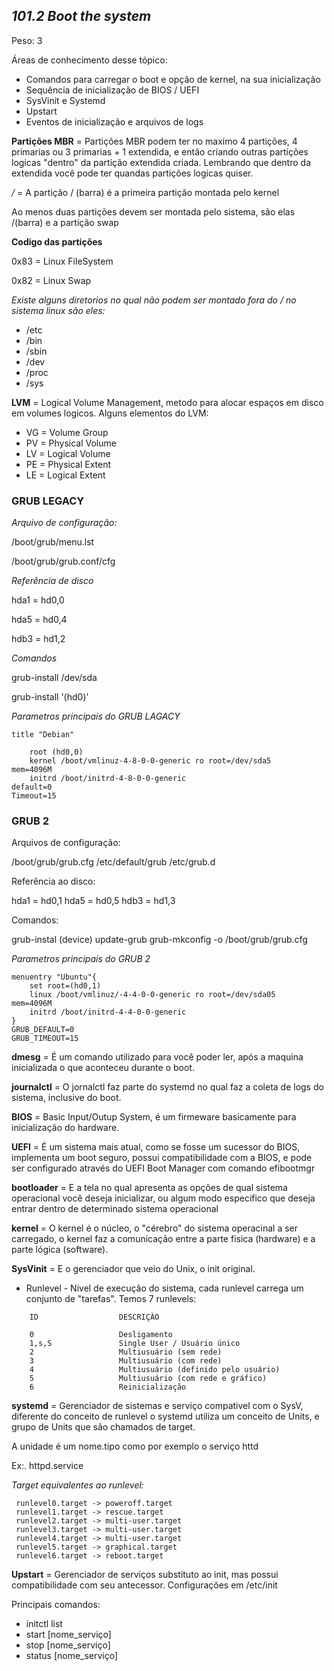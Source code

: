 ## ***101.2 Boot the system***
Peso: 3

Áreas de conhecimento desse tópico:

* Comandos para carregar o boot e opção de kernel, na sua inicialização
* Sequência de inicialização de BIOS / UEFI 
* SysVinit e Systemd
* Upstart
* Eventos de inicialização e arquivos de logs

**Partições MBR** = Partições MBR podem ter no maximo 4 partições, 4 primarias ou 3 primarias + 1 extendida, e então criando outras partições logicas "dentro" da partição extendida criada. Lembrando que dentro da extendida você pode ter quandas partições logicas quiser. 

*/* = A partição / (barra) é a primeira partição montada pelo kernel

Ao menos duas partições devem ser montada pelo sistema, são elas /(barra) e a partição swap

**Codigo das partições** 

0x83 = Linux FileSystem

0x82 = Linux Swap

*Existe alguns diretorios no qual não podem ser montado fora do / no sistema linux são eles:*

* /etc
* /bin
* /sbin
* /dev
* /proc
* /sys

**LVM** = Logical Volume Management, metodo para alocar espaços em disco em volumes logicos. Alguns elementos do LVM:

* VG = Volume Group
* PV = Physical  Volume
* LV = Logical Volume
* PE = Physical Extent
* LE = Logical Extent

### **GRUB LEGACY**
*Arquivo de configuração:*

/boot/grub/menu.lst

/boot/grub/grub.conf/cfg

*Referência de disco*

hda1 = hd0,0

hda5 = hd0,4

hdb3 = hd1,2

*Comandos*

grub-install /dev/sda

grub-install '(hd0)'

*Parametros principais do GRUB LAGACY*

    title "Debian"

        root (hd0,0)
        kernel /boot/vmlinuz-4-8-0-0-generic ro root=/dev/sda5
    mem=4096M
        initrd /boot/initrd-4-8-0-0-generic 
    default=0
    Timeout=15


### **GRUB 2**

Arquivos de configuração:

/boot/grub/grub.cfg
/etc/default/grub
/etc/grub.d

Referência ao disco:

hda1 = hd0,1 
hda5 = hd0,5
hdb3 = hd1,3

Comandos:

grub-instal (device)
update-grub
grub-mkconfig -o /boot/grub/grub.cfg

*Parametros principais do GRUB 2*
    
    menuentry "Ubuntu"{
        set root=(hd0,1) 
        linux /boot/vmlinuz/-4-4-0-0-generic ro root=/dev/sda05 
    mem=4096M
        initrd /boot/initrd-4-4-0-0-generic
    }
    GRUB_DEFAULT=0
    GRUB_TIMEOUT=15

**dmesg** = É um comando utilizado para você poder ler, após a maquina inicializada o que aconteceu durante o boot.

**journalctl** = O jornalctl faz parte do systemd no qual faz a coleta de logs do sistema, inclusive do boot. 

**BIOS** = Basic Input/Outup System, é um firmeware basicamente para inicialização do hardware. 

**UEFI** = É um sistema mais atual, como se fosse um sucessor do BIOS, implementa um boot seguro, possui compatibilidade com a BIOS, e pode ser configurado através do UEFI Boot Manager com comando efibootmgr

**bootloader** = E a tela no qual apresenta as opções de qual sistema operacional você deseja inicializar, ou algum modo especifico que deseja entrar dentro de determinado sistema operacional

**kernel** = O kernel é o núcleo, o "cérebro" do sistema operacinal a ser carregado, o kernel faz a comunicação entre a parte fisica (hardware) e a parte lógica (software).

**SysVinit** = E o gerenciador que veio do Unix, o init original. 
* Runlevel - Nivel de execução do sistema, cada runlevel carrega um conjunto de "tarefas". Temos 7 runlevels:

```
    ID                  DESCRIÇÃO

    0                   Desligamento
    1,s,S               Single User / Usuário único
    2                   Multiusuário (sem rede)
    3                   Multiusuário (com rede)
    4                   Multiusuário (definido pelo usuário)
    5                   Multiusuário (com rede e gráfico)
    6                   Reinicialização

```


**systemd** = Gerenciador de sistemas e serviço compativel com o SysV, diferente do conceito de runlevel o systemd utiliza um conceito de Units, e grupo de Units que são chamados de target. 

A unidade é um nome.tipo como por exemplo o serviço httd 

Ex:. httpd.service

*Target equivalentes ao runlevel:*

```
 runlevel0.target -> poweroff.target
 runlevel1.target -> rescue.target
 runlevel2.target -> multi-user.target
 runlevel3.target -> multi-user.target
 runlevel4.target -> multi-user.target
 runlevel5.target -> graphical.target
 runlevel6.target -> reboot.target

```

**Upstart** = Gerenciador de serviços substituto ao init, mas possui compatibilidade com seu antecessor. 
Configurações em /etc/init

Principais comandos:

* initctl list
* start [nome_serviço]
* stop [nome_serviço]
* status [nome_serviço]